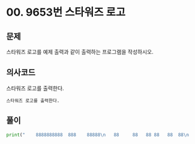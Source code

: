 # 00. 9653번 스타워즈 로고
## 문제
스타워즈 로고를 예제 출력과 같이 출력하는 프로그램을 작성하시오.
## 의사코드
스타워즈 로고를 출력한다.
```
스타워즈 로고를 출력한다.
```

## 풀이
```python
print("    8888888888  888    88888\n   88     88   88 88   88  88\n    8888  88  88   88  88888\n       88 88 888888888 88   88\n88888888  88 88     88 88    888888\n\n88  88  88   888    88888    888888\n88  88  88  88 88   88  88  88\n88 8888 88 88   88  88888    8888\n 888  888 888888888 88  88      88\n  88  88  88     88 88   88888888")
```
